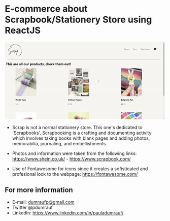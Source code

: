 # E-commerce about Scrapbook/Stationery Store using ReactJS

![VideoGif](public/project.gif)

- Scrap is not a normal stationery store. This one's dedicated to 'Scrapbooks'. Scrapbooking is a crafting and documenting activity which involves taking books with blank pages and adding photos, memorabilia, journaling, and embellishments.

- Photos and information were taken from the following links: https://www.shein.co.uk/ - https://www.scrapbook.com/

- Use of Fontawesome for icons since it creates a sofisticated and profesional look to the webpage: https://fontawesome.com/

## For more information

- E-mail: dumraufp@gmail.com
- Twitter @pdumrauf
- LinkedIn: https://www.linkedin.com/in/pauladumrauf/
